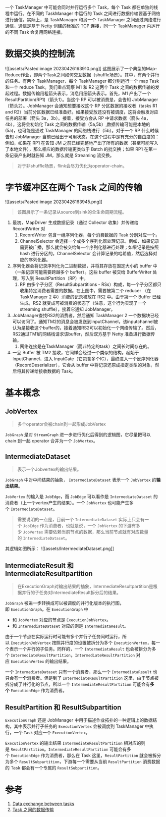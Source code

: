 一个 TaskManager 中可能会同时并行运行多个 Task，每个 Task 都在单独的线程中运行。在不同的 TaskManager 中运行的 Task 之间进行数据传输要基于网络进行通信。实际上，是 TaskManager 和另一个 TaskManager 之间通过网络进行通信，通信是基于 Netty 创建的标准的 TCP 连接，同一个 TaskManager 内运行的不同 Task 会复用网络连接。

# 数据交换的控制流

![[assets/Pasted image 20230426163910.png]]
这图展示了一个典型的Map-Reduce作业，即两个Task之间如何交互数据（shuffle场景）。其中，有两个并行的任务。有两个 TaskManager，每个 TaskManager 都分别运行一个 map Task 和一个 reduce Task。我们重点观察 M1 和 R2 这两个 Task 之间的数据传输的发起过程。数据传输用粗箭头表示，消息用细箭头表示。首先，M1 产出了一个 ResultPartition(RP1)（箭头1）。当这个 RP 可以被消费是，会告知 JobManager（箭头2）。JobManager 会通知想要接收这个 RP 分区数据的接收者（tasks R1 and R2）当前分区数据已经准备好。如果接受放还没有被调度，这将会触发对应任务的部署（箭头 3a，3b）。接着，接受方会从 RP 中请求数据（箭头 4a，4b）。这将会初始化 Task 之间的数据传输（5a,5b）,数据传输可能是本地的(5a)，也可能是通过 TaskManager 的网络栈进行（5b）。对于一个 RP 什么时候告知 JobManager 当前已经出于可用状态，在这个过程中是有充分的自由度的：例如，如果在 RP1 在告知 JM 之前已经完整地产出了所有的数据（甚至可能写入了本地文件），那么相应的数据传输更类似于 Batch 的批交换；如果 RP1 在第一条记录产出时就告知 JM，那么就是 Streaming 流交换。

> 对于非shuffle场景，flink会尽力优化为operator-chain。

# 字节缓冲区在两个 Task 之间的传输
![[assets/Pasted image 20230426163945.png]]
> 该图展示了一条记录从source到sink的全生命周期流程。

1. 最初，MapDriver 生成数据记录（通过 Collector 收集）并传递给 RecordWriter 对
	1. RecordWriter 包含一组序列化器，每个消费数据的 Task 分别对应一个。
	2. ChannelSelector 会选择一个或多个序列化器处理记录。例如，如果记录需要被广播，那么就会被交给每一个序列化器进行处理；如果记录是按照 hash 进行分区的，ChannelSelector 会计算记录的哈希值，然后选择对应的序列化器。
2. 序列化器会将记录序列化为二进制数据，并将其存放在固定大小的 buffer 中（一条记录可能需要跨越多个 buffer）。这些 buffer 被交给 BufferWriter 处理，写入到 ResultPartition（RP）中。
	1. RP 由多个子分区（ResultSubpartitions - RSs）构成，每一个子分区都只收集特定消费者需要的数据。在上图中，需要被第二个 reducer （在 TaskManager 2 中）消费的记录被放在 RS2 中。由于第一个 Buffer 已经生成，RS2 就变成可被消费的状态了（注意，这个行为实现了一个 streaming shuffle），接着它通知 JobManager。
3. JobManager查找RS2的消费者，然后通知 TaskManager 2 一个数据块已经可以访问了。通知TM2的消息会被发送到InputChannel，该inputchannel被认为是接收这个buffer的，接着通知RS2可以初始化一个网络传输了。然后，RS2通过TM1的网络栈请求该buffer，然后双方基于 Netty 准备进行数据传输。
	1. 网络连接是在TaskManager（而非特定的task）之间长时间存在的。
4. 一旦 Buffer 被 TM2 接收，它同样会经过一个类似的结构，起始于 InputChannel，进入 InputGate（它包含多个IC），最终进入一个反序列化器（RecordDeserializer），它会从 buffer 中将记录还原成指定类型的对象，然后将其传递给接收数据的 Task。

# 基本概念

## JobVertex

> 多个operator会被chain到一起形成JobVertex

`JobGraph` 是对 `StreamGraph` 进一步进行优化后得到的逻辑图，它尽量把可以 chain 到一起 operator 合并为一个 `JobVertex`。

## IntermediateDataset

> 表示一个Jobvertex的输出结果。

`JobGraph` 中对中间结果的抽象， `IntermediateDataset` 表示一个 `JobVertex` 的**输出结果**。

`JobVertex` 的输入是 `JobEdge`，而 `JobEdge` 可以看作是 `IntermediateDataset` 的消费者（上一个vertex产生的结果）。一个 `JobVertex` 也可能产生多个 `IntermediateDataset`。

> 需要说明的一点是，目前一个 `IntermediateDataset` 实际上只会有一个 `JobEdge` 作为消费者，也就是说，一个 `JobVertex` 的下游有多少 `JobVertex` 需要依赖当前节点的数据，那么当前节点就有对应数量的 `IntermediateDataset`。

其逻辑如图所示：
![[assets/IntermediateDataset.png]]
> 

## IntermediateResult 和 IntermediateResultpartition

> 在ExecutionGraph对输出结果的抽象，IntermediateResultpartition是根据并行的子任务对IntermediateResult拆分后的结果。

`JobGraph` 被进一步转换成可以被调度的并行化版本的执行图，即 `ExecutionGraph`。在 `ExecutionGraph` 中
- 和 `JobVertex` 对应的节点是 `ExecutionJobVertex`。
- 和 `IntermediateDataset` 对应的则是 `IntermediataResult`。

由于一个节点在实际运行时可能有多个并行子任务同时运行，所以 `ExecutionJobVertex` 按照并行度的设置被拆分为多个 `ExecutionVertex`，每一个表示一个并行的子任务。同样的，一个 `IntermediataResult` 也会被拆分为多个 `IntermediateResultPartition`，`IntermediateResultPartition` 对应 `ExecutionVertex` 的输出结果。

一个 `IntermediateDataset` 只有一个消费者，那么一个 `IntermediataResult` 也只会有**一个**消费者。但是到了 `IntermediateResultPartition` 这里，由于节点被拆分成了并行化的节点，所以一个 `IntermediateResultPartition` 可能会有**多个** `ExecutionEdge` 作为消费者。

## ResultPartition 和 ResultSubpartition
`ExecutionGraph` 还是 JobManager 中用于描述作业拓扑的一种逻辑上的数据结构，其中表示并行子任务的 `ExecutionVertex` 会被调度到 TaskManager 中执行，一个 `Task` 对应一个 `ExecutionVertex`。

`ExecutionVertex` 的输出结果 `IntermediateResultPartition` 相对应的则是 `ResultPartition`。`IntermediateResultPartition` 可能会有多个 `ExecutionEdge` 作为消费者，那么在 Task 这里，`ResultPartition` 就会被拆分为多个 `ResultSubpartition`，下游每一个需要从当前 `ResultPartition` 消费数据的 Task 都会有一个专属的 `ResultSubpartition`。


# 参考
1. [Data exchange between tasks](https://cwiki.apache.org/confluence/display/FLINK/Data+exchange+between+tasks)
2. [Task 之间的数据传输](https://blog.jrwang.me/2019/flink-source-code-data-exchange/)
